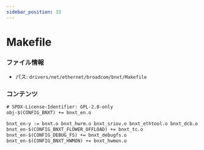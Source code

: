 ```yaml
---
sidebar_position: 33
---
```

# Makefile

### ファイル情報

- パス: `drivers/net/ethernet/broadcom/bnxt/Makefile`

### コンテンツ

```txt
# SPDX-License-Identifier: GPL-2.0-only
obj-$(CONFIG_BNXT) += bnxt_en.o

bnxt_en-y := bnxt.o bnxt_hwrm.o bnxt_sriov.o bnxt_ethtool.o bnxt_dcb.o bnxt_ulp.o bnxt_xdp.o bnxt_ptp.o bnxt_vfr.o bnxt_devlink.o bnxt_dim.o bnxt_coredump.o
bnxt_en-$(CONFIG_BNXT_FLOWER_OFFLOAD) += bnxt_tc.o
bnxt_en-$(CONFIG_DEBUG_FS) += bnxt_debugfs.o
bnxt_en-$(CONFIG_BNXT_HWMON) += bnxt_hwmon.o

```
